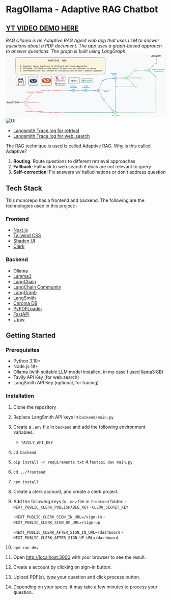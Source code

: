# RagOllama - Adaptive RAG Chatbot
## [YT VIDEO DEMO HERE](https://dub.subhranshu.com/RAG-Ollama)

_RAG Ollama is an Adaptive RAG Agent web app that uses LLM to answer questions about a PDF document. The app uses a graph-based approach to answer questions. The graph is built using LangGraph._
![Rag Ollama Architecture](https://github.com/CantBeSubh/rag-ollama/blob/main/Rag%20Ollama.png?raw=true)
![UI](https://github.com/CantBeSubh/rag-ollama/assets/83113185/bb5af511-5183-4dde-ac97-cbb43fef421d)

- [Langsmith Trace log for retrival](https://smith.langchain.com/public/8a9e2a91-94bc-4bac-ab8a-63f5b2ea046c/r)
- [Langsmith Trace log for web_search](https://smith.langchain.com/public/5e01d27d-c218-4507-b46d-6e95302ae0d0/r)

The RAG technique is used is called Adaptive RAG. Why is this called Adaptive?
1. **Routing**: Route questions to different retrieval approaches
2. **Fallback**:  Fallback to web search if docs are not relevant to query
3. **Self-correction**: Fix answers w/ hallucinations or don’t address question

## Tech Stack
This monorepo has a frontend and backend. The following are the technologies used in this project:-

### Frontend
- [Next.js](https://nextjs.org/)
- [Tailwind CSS](https://tailwindcss.com/)
- [Shadcn UI](https://ui.shadcn.com/)
- [Clerk](https://clerk.dev/)

### Backend
- [Ollama](https://ollama.com/)
- [Lamma3](https://llama.meta.com/llama3/)
- [LangChain](https://www.langchain.com/)
- [LangChain Community](https://pypi.org/project/langchain-community/)
- [LangGraph](https://blog.langchain.dev/langgraph/)
- [LangSmith](https://smith.langchain.com/)
- [Chroma DB](https://www.trychroma.com/)
- [PyPDFLoader](https://python.langchain.com/docs/modules/data_connection/document_loaders/pdf/)
- [FastAPI](https://fastapi.tiangolo.com/)
- [Uppy](https://uppy.io/)

## Getting Started
### Prerequisites
- Python 3.10+
- Node.js 18+
- Ollama (with suitable LLM model installed, in my case I used [llama3:8B](https://llama.meta.com/llama3/))
- Tavily API Key (for web search)
- LangSmith API Key (optional, for tracing)

### Installation

1. Clone the repository
2. Replace LangSmith API keys in `backend/main.py`
3. Create a `.env` file in `backend` and add the following environment variables:
    - `TAVILY_API_KEY`
4. `cd backend`
5. `pip install -r requirements.txt`
4.`fastapi dev main,py`
1. `cd ../frontend`
2. `npm install`
3. Create a clerk account, and create a clerk project.
4. Add the following keys to `.env` file in `frontend` folder.
    -`NEXT_PUBLIC_CLERK_PUBLISHABLE_KEY`
    -`CLERK_SECRET_KEY`

    -`NEXT_PUBLIC_CLERK_SIGN_IN_URL=/sign-in`
    -`NEXT_PUBLIC_CLERK_SIGN_UP_URL=/sign-up`

    -`NEXT_PUBLIC_CLERK_AFTER_SIGN_IN_URL=/dashboard`
    -`NEXT_PUBLIC_CLERK_AFTER_SIGN_UP_URL=/dashboard`
5. `npm run dev`
6. Open [http://localhost:3000](http://localhost:3000) with your browser to see the result.
7. Create a account by clicking on sign-in button.
8. Upload PDF(s), type your question and click process button.
9. Depending on your specs, it may take a few minutes to process your question.
